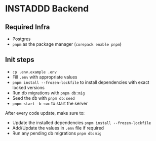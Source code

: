 # INSTADDD Backend

## Required Infra

- Postgres
- `pnpm` as the package manager (`corepack enable pnpm`)

## Init steps

- `cp .env.example .env`
- Fill `.env` with appropriate values
- `pnpm install --frozen-lockfile` to install dependencies with exact locked versions
- Run db migrations with `pnpm db:mig`
- Seed the db with `pnpm db:seed`
- `pnpm start -b swc` to start the server

After every code update, make sure to:

- Update the installed dependencies `pnpm install --frozen-lockfile`
- Add/Update the values in `.env` file if required
- Run any pending db migrations `pnpm db:mig`